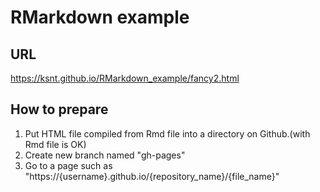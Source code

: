 # RMarkdown example

## URL

https://ksnt.github.io/RMarkdown_example/fancy2.html


## How to prepare

1. Put HTML file compiled from Rmd file into a directory on Github.(with Rmd file is OK)  
2. Create new branch named "gh-pages"  
3. Go to a page such as "https://{username}.github.io/{repository_name}/{file_name}"  
